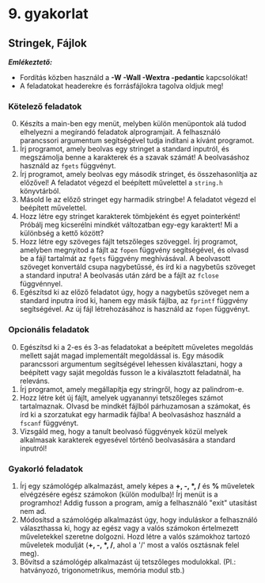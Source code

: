 # 9. gyakorlat

## Stringek, Fájlok

***Emlékeztető:***
- Fordítás közben használd a **-W -Wall -Wextra -pedantic** kapcsolókat!
- A feladatokat headerekre és forrásfájlokra tagolva oldjuk meg!


### Kötelező feladatok

0. Készíts a main-ben egy menüt, melyben külön menüpontok alá tudod elhelyezni a megírandó feladatok alprogramjait. A felhasználó parancssori argumentum segítségével tudja indítani a kívánt programot.
1. Írj programot, amely beolvas egy stringet a standard inputról, és megszámolja benne a karakterek és a szavak számát! A beolvasáshoz használd az `fgets` függvényt.
2. Írj programot, amely beolvas egy második stringet, és összehasonlítja az előzővel! A feladatot végezd el beépített művelettel a `string.h` könyvtárból.
3. Másold le az előző stringet egy harmadik stringbe! A feladatot végezd el beépített művelettel.
4. Hozz létre egy stringet karakterek tömbjeként és egyet pointerként! Próbálj meg kicserélni mindkét változatban egy-egy karaktert! Mi a különbség a kettő között?
5. Hozz létre egy szöveges fájlt tetszőleges szöveggel. Írj programot, amelyben megnyitod a fájlt az `fopen` függvény segítségével, és olvasd be a fájl tartalmát az `fgets` függvény meghívásával. A beolvasott szöveget konvertáld csupa nagybetűssé, és írd ki a nagybetűs szöveget a standard inputra! A beolvasás után zárd be a fájlt az `fclose` függvénnyel.
6. Egészítsd ki az előző feladatot úgy, hogy a nagybetűs szöveget nem a standard inputra írod ki, hanem egy másik fájlba, az `fprintf` függvény segítségével. Az új fájl létrehozásához is használd az `fopen` függvényt.


### Opcionális feladatok

0. Egészítsd ki a 2-es és 3-as feladatokat a beépített műveletes megoldás mellett saját magad implementált megoldással is. Egy második parancssori argumentum segítségével lehessen kiválasztani, hogy a beépített vagy saját megoldás fusson le a kiválasztott feladatnál, ha releváns.
1. Írj programot, amely megállapítja egy stringről, hogy az palindrom-e.
2. Hozz létre két új fájlt, amelyek ugyanannyi tetszőleges számot tartalmaznak. Olvasd be mindkét fájlból párhuzamosan a számokat, és írd ki a szorzatukat egy harmadik fájlba! A beolvasáshoz használd a `fscanf` függvényt.
3. Vizsgáld meg, hogy a tanult beolvasó függvények közül melyek alkalmasak karakterek egyesével történő beolvasására a standard inputról!


### Gyakorló feladatok

1. Írj egy számológép alkalmazást, amely képes a __+, -, *, /__ és __%__ műveletek elvégzésére egész számokon (külön modulba)! Írj menüt is a programhoz! Addig fusson a program, amíg a felhasználó "exit" utasítást nem ad.
2. Módosítsd a számológép alkalmazást úgy, hogy induláskor a felhasználó választhassa ki, hogy az egész vagy a valós számokon értelmezett műveletekkel szeretne dolgozni. Hozd létre a valós számokhoz tartozó műveletek modulját (__+, -, *, /__, ahol a '/' most a valós osztásnak felel meg).
3. Bővítsd a számológép alkalmazást új tetszőleges modulokkal. (Pl.: hatványozó, trigonometrikus, memória modul stb.) 


